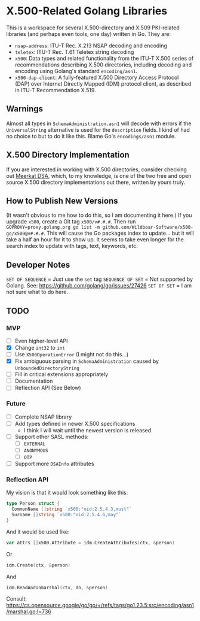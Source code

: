 # X.500-Related Golang Libraries

This is a workspace for several X.500-directory and X.509 PKI-related
libraries (and perhaps even tools, one day) written in Go. They are:

- `nsap-address`: ITU-T Rec. X.213 NSAP decoding and encoding
- `teletex`: ITU-T Rec. T.61 Teletex string decoding
- `x500`: Data types and related functionality from the ITU-T X.500 series of
  recommendations describing X.500 directories, including decoding and encoding
  using Golang's standard `encoding/asn1`.
- `x500-dap-client`: A fully-featured X.500 Directory Access Protocol (DAP)
  over Internet Directly Mapped (IDM) protocol client, as described in ITU-T
  Recommendation X.519.

## Warnings

Almost all types in `SchemaAdministration.asn1` will decode with errors if the
`UniversalString` alternative is used for the `description` fields. I kind of
had no choice to but to do it like this. Blame Go's `encodings/asn1` module.

## X.500 Directory Implementation

If you are interested in working with X.500 directories, consider checking
out [Meerkat DSA](https://wildboar-software.github.io/directory/), which,
to my knowledge, is one of the two free and open source X.500 directory
implementations out there, written by yours truly.

## How to Publish New Versions

(It wasn't obvious to me how to do this, so I am documenting it here.)
If you upgrade `x500`, create a Git tag `x500/v#.#.#`. Then run
` GOPROXY=proxy.golang.org go list -m github.com/Wildboar-Software/x500-go/x500@v#.#.#`.
This will cause the Go packages index to update... but it will take a half an
hour for it to show up. It seems to take even longer for the search index to
update with tags, text, keywords, etc.

## Developer Notes

`SET OF SEQUENCE` = Just use the `set` tag
`SEQUENCE OF SET` = Not supported by Golang. See: https://github.com/golang/go/issues/27426
`SET OF SET` = I am not sure what to do here.

## TODO

### MVP

- [ ] Even higher-level API
- [x] Change `int32` to `int`
- [ ] Use `X500OperationError` (I might not do this...)
- [x] Fix ambiguous parsing in `SchemaAdministration` caused by `UnboundedDirectoryString`
- [ ] Fill in critical extensions appropriately
- [ ] Documentation
- [ ] Reflection API (See Below)

### Future

- [ ] Complete NSAP library
- [ ] Add types defined in newer X.500 specifications
  - I think I will wait until the newest version is released.
- [ ] Support other SASL methods:
  - [ ] `EXTERNAL`
  - [ ] `ANONYMOUS`
  - [ ] `OTP`
- [ ] Support more `DSAInfo` attributes

### Reflection API

My vision is that it would look something like this:

```go
type Person struct {
  CommonName []string `x500:"oid:2.5.4.3,must"`
  Surname []string `x500:"oid:2.5.4.6,may"`
}
```

And it would be used like:

```go
var attrs []x500.Attribute = idm.CreateAttributes(ctx, &person)
```

Or

```go
idm.Create(ctx, &person)
```

And

```go
idm.ReadAndUnmarshal(ctx, dn, &person)
```

Consult: https://cs.opensource.google/go/go/+/refs/tags/go1.23.5:src/encoding/asn1/marshal.go;l=736